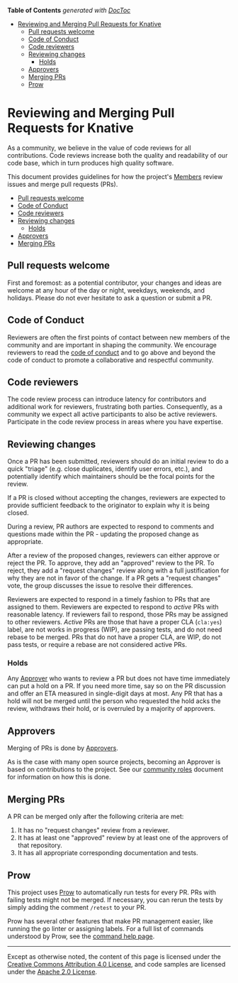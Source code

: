 <!-- START doctoc generated TOC please keep comment here to allow auto update -->
<!-- DON'T EDIT THIS SECTION, INSTEAD RE-RUN doctoc TO UPDATE -->
**Table of Contents**  *generated with [DocToc](https://github.com/thlorenz/doctoc)*

- [Reviewing and Merging Pull Requests for Knative](#reviewing-and-merging-pull-requests-for-knative)
  - [Pull requests welcome](#pull-requests-welcome)
  - [Code of Conduct](#code-of-conduct)
  - [Code reviewers](#code-reviewers)
  - [Reviewing changes](#reviewing-changes)
    - [Holds](#holds)
  - [Approvers](#approvers)
  - [Merging PRs](#merging-prs)
  - [Prow](#prow)

<!-- END doctoc generated TOC please keep comment here to allow auto update -->

# Reviewing and Merging Pull Requests for Knative

As a community, we believe in the value of code reviews for all contributions.
Code reviews increase both the quality and readability of our code base, which
in turn produces high quality software.

This document provides guidelines for how the project's
[Members](ROLES.md#member) review issues and merge pull requests (PRs).

- [Pull requests welcome](#pull-requests-welcome)
- [Code of Conduct](#code-of-conduct)
- [Code reviewers](#code-reviewers)
- [Reviewing changes](#reviewing-changes)
  - [Holds](#holds)
- [Approvers](#approvers)
- [Merging PRs](#merging-prs)

## Pull requests welcome

First and foremost: as a potential contributor, your changes and ideas are
welcome at any hour of the day or night, weekdays, weekends, and holidays.
Please do not ever hesitate to ask a question or submit a PR.

## Code of Conduct

Reviewers are often the first points of contact between new members of the
community and are important in shaping the community. We encourage reviewers to
read the [code of conduct](community/CODE-OF-CONDUCT.md) and to go above and
beyond the code of conduct to promote a collaborative and respectful community.

## Code reviewers

The code review process can introduce latency for contributors and additional
work for reviewers, frustrating both parties. Consequently, as a community we
expect all active participants to also be active reviewers. Participate in the
code review process in areas where you have expertise.

## Reviewing changes

Once a PR has been submitted, reviewers should do an initial review to do a
quick "triage" (e.g. close duplicates, identify user errors, etc.), and
potentially identify which maintainers should be the focal points for the
review.

If a PR is closed without accepting the changes, reviewers are expected to
provide sufficient feedback to the originator to explain why it is being closed.

During a review, PR authors are expected to respond to comments and questions
made within the PR - updating the proposed change as appropriate.

After a review of the proposed changes, reviewers can either approve or reject
the PR. To approve, they add an "approved" review to the PR. To reject, they add
a "request changes" review along with a full justification for why they are not
in favor of the change. If a PR gets a "request changes" vote, the group
discusses the issue to resolve their differences.

Reviewers are expected to respond in a timely fashion to PRs that are assigned
to them. Reviewers are expected to respond to _active_ PRs with reasonable
latency. If reviewers fail to respond, those PRs may be assigned to other
reviewers. _Active_ PRs are those that have a proper CLA (`cla:yes`) label, are
not works in progress (WIP), are passing tests, and do not need rebase to be
merged. PRs that do not have a proper CLA, are WIP, do not pass tests, or
require a rebase are not considered active PRs.

### Holds

Any [Approver](ROLES.md#approver) who wants to review a PR but does not have
time immediately can put a hold on a PR. If you need more time, say so on the PR
discussion and offer an ETA measured in single-digit days at most. Any PR that
has a hold will not be merged until the person who requested the hold acks the
review, withdraws their hold, or is overruled by a majority of approvers.

## Approvers

Merging of PRs is done by [Approvers](ROLES.md#approver).

As is the case with many open source projects, becoming an Approver is based on
contributions to the project. See our [community roles](ROLES.md) document for
information on how this is done.

## Merging PRs

A PR can be merged only after the following criteria are met:

1.  It has no "request changes" review from a reviewer.
1.  It has at least one "approved" review by at least one of the approvers of
    that repository.
1.  It has all appropriate corresponding documentation and tests.

## Prow

This project uses
[Prow](https://github.com/kubernetes/test-infra/tree/master/prow) to
automatically run tests for every PR. PRs with failing tests might not be
merged. If necessary, you can rerun the tests by simply adding the comment
`/retest` to your PR.

Prow has several other features that make PR management easier, like running the
go linter or assigning labels. For a full list of commands understood by Prow,
see the [command help page](https://prow.knative.dev/command-help).

---

Except as otherwise noted, the content of this page is licensed under the
[Creative Commons Attribution 4.0 License](https://creativecommons.org/licenses/by/4.0/),
and code samples are licensed under the
[Apache 2.0 License](https://www.apache.org/licenses/LICENSE-2.0).
